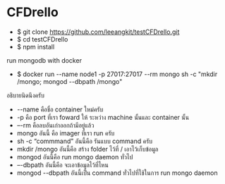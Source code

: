 # CFDrello

* $ git clone  https://github.com/leeangkit/testCFDrello.git
* $ cd testCFDrello
* $ npm install

run mongodb with docker
* $ docker run --name node1 -p 27017:27017 --rm mongo sh -c "mkdir /mongo; mongod --dbpath /mongo"

อธิบายนิดนึงครับ
* --name คือชื่อ container ใหม่ครับ
* -p คือ port ที่เรา foward ให้ ระหว่าง machine นั้นและ container นั้น
* –-rm คือลบอันเก่าออกถ้ามีอยู่แล้ว
* mongo อันนี้ คือ imager ที่เรา run ครับ
* sh -c “commmand” อันนี้คือ รันแบบ command ครับ
* mkdir /mongo อันนี้คือ สร้าง folder ไว้ที่ / เอาไว้เก็บข้อมูล
* mongod อันนี้คือ run mongo daemon ทั่วไป
* –-dbpath อันนี้คือ จะเอาข้อมูลไว้ที่ไหน
* mongod --dbpath อันนี้เป็น command ทั่วไปที่ใช้ในการ run mongo daemon
